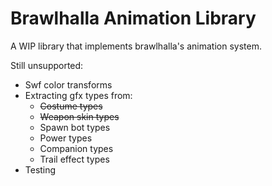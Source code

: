 # Brawlhalla Animation Library

A WIP library that implements brawlhalla's animation system.

Still unsupported:
* Swf color transforms
* Extracting gfx types from:
  * ~~Costume types~~
  * ~~Weapon skin types~~
  * Spawn bot types
  * Power types
  * Companion types
  * Trail effect types
* Testing